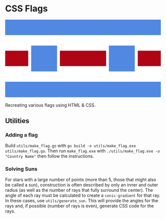 # CSS Flags

![CSS Flags Flag](images/CSS-flags-flag.png)

Recreating various flags using HTML & CSS.

## Utilities

### Adding a flag

Build `utils/make_flag.go` with `go build -o utils/make_flag.exe utils/make_flag.go`. Then run `make_flag.exe` with `./utils/make_flag.exe -o "Country Name"` then follow the instructions.

### Solving Suns

For stars with a large number of points (more than 5, those that might also be called a sun), construction is often described by only an inner and outer radius (as well as the number of rays that fully surround the center). The angle of each ray must be calculated to create a `conic-gradient` for that ray. In these cases, use `utils/generate_sun`. This will provide the angles for the rays and, if possible (number of rays is even), generate CSS code for the rays.
